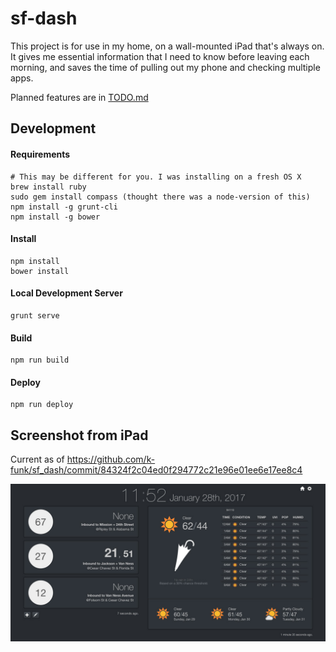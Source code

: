 # sf-dash

This project is for use in my home, on a wall-mounted iPad that's always on. It gives me essential information that I need to know before leaving each morning, and saves the time of pulling out my phone and checking multiple apps.

Planned features are in [TODO.md](TODO.md)

## Development

#### Requirements

    # This may be different for you. I was installing on a fresh OS X
    brew install ruby
    sudo gem install compass (thought there was a node-version of this)
    npm install -g grunt-cli
    npm install -g bower

#### Install
    npm install
    bower install

#### Local Development Server
    grunt serve

#### Build
    npm run build

#### Deploy
    npm run deploy


## Screenshot from iPad

Current as of https://github.com/k-funk/sf_dash/commit/84324f2c04ed0f294772c21e96e01ee6e17ee8c4

![iPad Screenshot](/screenshot.jpg)
